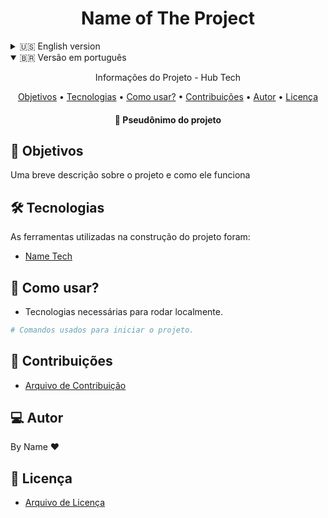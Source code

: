 <h1 align="center">
    Name of The Project
</h1>
<details>
  <summary>🇺🇸 English version</summary>

  <p align="center"> Project information - Hub Tech </p>

  <p align="center">
  <a href="#objective">Objective</a> •
  <a href="#technologies">Technologies</a> • 
  <a href="#usage">Usage</a> • 
  <a href="#contribution">Contributions</a> • 
  <a href="#author">Author</a> • 
  <a href="#license">License</a>
  </p>

  <h4 align="center"> 
    🎨 Project alias
  </h4>

  <h2 id="objective" > 🎯 Objectives </h2>

  A brief description about the project and how the project works

  <h2 id="technologies"> 🛠 Technologies </h2>

  The tools used in the construction of the project were:

  - [Name Tech](UrlForTheTech)

  <h2 id="usage" > 👷 Usage </h2>

  - Technologies needed to run locally.

  ```bash
  # Commands used to start the project.
  ```

  <h2 id="contribution"> 🤝Contribution </h2>

  - [Contribution File](./CONTRIBUTING.md)

  <h2 id="author"> 💻 Author </h2>

  By Name ❤

  <h2 id="license"> 📝 License </h2>

  - [License File](./LICENSE.md)

</details>

<details open>
  <summary>🇧🇷 Versão em português</summary>

  <p align="center"> Informações do Projeto - Hub Tech </p>

  <p align="center">
  <a href="#objective">Objetivos</a> •
  <a href="#technologies">Tecnologias</a> • 
  <a href="#usage">Como usar?</a> • 
  <a href="#contribution">Contribuições</a> • 
  <a href="#author">Autor</a> • 
  <a href="#license">Licença</a>
  </p>

  <h4 align="center"> 
    🎨 Pseudônimo do projeto
  </h4>

  <h2 id="objective" > 🎯 Objetivos </h2>

  Uma breve descrição sobre o projeto e como ele funciona

  <h2 id="technologies"> 🛠 Tecnologias </h2>

  As ferramentas utilizadas na construção do projeto foram:

  - [Name Tech](UrlForTheTech)

  <h2 id="usage" > 👷 Como usar? </h2>
  
  - Tecnologias necessárias para rodar localmente.

  ```bash
  # Comandos usados para iniciar o projeto.
  ```

  <h2 id="contribution"> 🤝 Contribuições </h2>

  - [Arquivo de Contribuição](./CONTRIBUTING.md)


  <h2 id="author"> 💻 Autor </h2>

  By Name ❤

  <h2 id="license"> 📝 Licença </h2>

  - [Arquivo de Licença](./LICENSE.md)
</details>